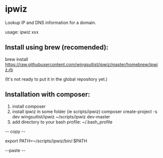 ipwiz
=====

Lookup IP and DNS information for a domain.

usage: ipwiz xxx

## Install using brew (recomended):

brew install https://raw.githubusercontent.com/wingsuitist/ipwiz/master/homebrew/ipwiz.rb

(It's not ready to put it in the global repository yet.)

## Installation with composer:

1. install composer
2. install ipwiz in some folder (ie scripts/ipwiz)
composer create-project -s dev wingsuitist/ipwiz ~/scripts/ipwiz dev-master
3. add directory to your bash profile:
~/.bash_profile


-- copy --

export PATH=~/scripts/ipwiz/bin/:$PATH

--paste --
